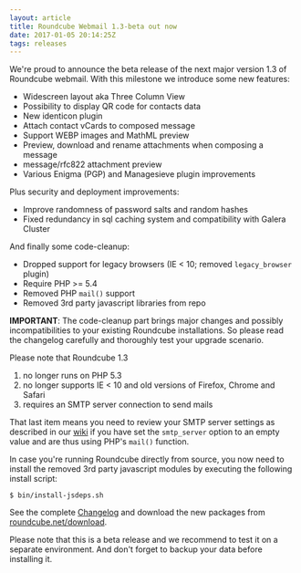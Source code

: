 ```yaml
---
layout: article
title: Roundcube Webmail 1.3-beta out now
date: 2017-01-05 20:14:25Z
tags: releases
---
```

We're proud to announce the beta release of the next major version 1.3 of Roundcube webmail.
With this milestone we introduce some new features:

* Widescreen layout aka Three Column View
* Possibility to display QR code for contacts data
* New identicon plugin
* Attach contact vCards to composed message
* Support WEBP images and MathML preview
* Preview, download and rename attachments when composing a message
* message/rfc822 attachment preview
* Various Enigma (PGP) and Managesieve plugin improvements

Plus security and deployment improvements:

* Improve randomness of password salts and random hashes
* Fixed redundancy in sql caching system and compatibility with Galera Cluster

And finally some code-cleanup:

* Dropped support for legacy browsers (IE < 10; removed `legacy_browser` plugin)
* Require PHP >= 5.4
* Removed PHP `mail()` support
* Removed 3rd party javascript libraries from repo

**IMPORTANT**: The code-cleanup part brings major changes and possibly incompatibilities
to your existing Roundcube installations. So please read the changelog carefully
and thoroughly test your upgrade scenario.

Please note that Roundcube 1.3

1. no longer runs on PHP 5.3
2. no longer supports IE < 10 and old versions of Firefox, Chrome and Safari
3. requires an SMTP server connection to send mails

That last item means you need to review your SMTP server settings as described
in our [wiki](https://github.com/roundcube/roundcubemail/wiki/Configuration#sending-messages-via-smtp)
if you have set the `smtp_server` option to an empty value and are thus using PHP's `mail()` function.

In case you're running Roundcube directly from source, you now need to install
the removed 3rd party javascript modules by executing the following install script:

    $ bin/install-jsdeps.sh

See the complete [Changelog](http://trac.roundcube.net/wiki/Changelog) 
and download the new packages from [roundcube.net/download](http://roundcube.net/download). 

Please note that this is a beta release and we recommend to test it on a
separate environment. And don't forget to backup your data before installing it.
